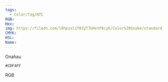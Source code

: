 ```yaml
---
tags:
  - Color/Tag/NTC
RGB:
Hex:
img: https://filedn.com/l0hpzxl1f01yT7GHxtF8cyk/Color%20Snake/standard_csv_to_svg/CDF4FF.svg
CMYK:
HSL:
Name:
---
```

Onahau
```palette
#CDF4FF
```
RGB
